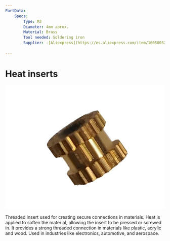 ```yaml
---
PartData:
    Specs:
        Type: M3
        Diameter: 4mm aprox.
        Material: Brass
        Tool needed: Soldering iron
        Supplier: -[Aliexpress](https://es.aliexpress.com/item/1005005220632314.html?spm=a2g0o.productlist.main.3.617777232MOpAN&algo_pvid=a95d0e79-225f-4f76-9036-e9a399f84564&aem_p4p_detail=202308081451381333848789173520016229110&algo_exp_id=a95d0e79-225f-4f76-9036-e9a399f84564-1&pdp_npi=4%40dis%21CLP%216420%211798.0%21%21%2152.49%21%21%402103225116915314980987904ee512%2112000032238859385%21sea%21CL%211652263986%21&curPageLogUid=87p7qFTH2aS9&search_p4p_id=202308081451381333848789173520016229110_2)

---
```

# Heat inserts

![](../../images/Hinsert.jpg)


Threaded insert used for creating secure connections in materials. Heat is applied to soften the material, allowing the insert to be pressed or screwed in. It provides a strong threaded connection in materials like plastic, acrylic and wood. Used in industries like electronics, automotive, and aerospace.
